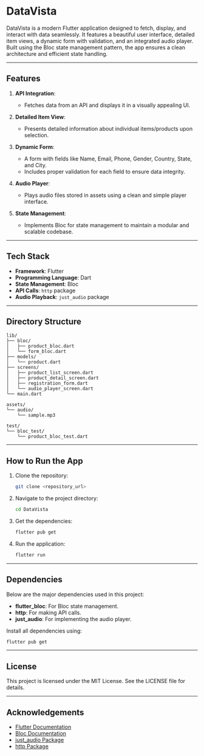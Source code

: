 # DataVista

DataVista is a modern Flutter application designed to fetch, display, and interact with data seamlessly. It features a beautiful user interface, detailed item views, a dynamic form with validation, and an integrated audio player. Built using the Bloc state management pattern, the app ensures a clean architecture and efficient state handling.

---

## Features

1. **API Integration**:
   - Fetches data from an API and displays it in a visually appealing UI.
   
2. **Detailed Item View**:
   - Presents detailed information about individual items/products upon selection.

3. **Dynamic Form**:
   - A form with fields like Name, Email, Phone, Gender, Country, State, and City.
   - Includes proper validation for each field to ensure data integrity.

4. **Audio Player**:
   - Plays audio files stored in assets using a clean and simple player interface.

5. **State Management**:
   - Implements Bloc for state management to maintain a modular and scalable codebase.

---

## Tech Stack

- **Framework**: Flutter
- **Programming Language**: Dart
- **State Management**: Bloc
- **API Calls**: `http` package
- **Audio Playback**: `just_audio` package

---

## Directory Structure

```
lib/
├── bloc/
│   ├── product_bloc.dart
│   └── form_bloc.dart
├── models/
│   └── product.dart
├── screens/
│   ├── product_list_screen.dart
│   ├── product_detail_screen.dart
│   ├── registration_form.dart
│   └── audio_player_screen.dart
└── main.dart

assets/
└── audio/
    └── sample.mp3

test/
└── bloc_test/
    └── product_bloc_test.dart
```

---

## How to Run the App

1. Clone the repository:
   ```bash
   git clone <repository_url>
   ```

2. Navigate to the project directory:
   ```bash
   cd DataVista
   ```

3. Get the dependencies:
   ```bash
   flutter pub get
   ```

4. Run the application:
   ```bash
   flutter run
   ```

---

## Dependencies

Below are the major dependencies used in this project:

- **flutter_bloc**: For Bloc state management.
- **http**: For making API calls.
- **just_audio**: For implementing the audio player.

Install all dependencies using:
```bash
flutter pub get
```

---

## License

This project is licensed under the MIT License. See the LICENSE file for details.

---

## Acknowledgements

- [Flutter Documentation](https://flutter.dev/docs)
- [Bloc Documentation](https://bloclibrary.dev/)
- [just_audio Package](https://pub.dev/packages/just_audio)
- [http Package](https://pub.dev/packages/http)

